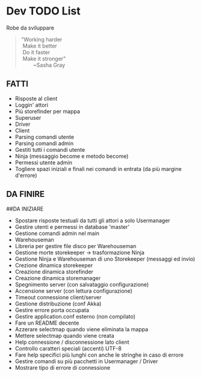 # Dev TODO List
Robe da sviluppare

>"Working harder  
>&nbsp;Make it better  
>&nbsp;Do it faster  
>&nbsp;Make it stronger"   
>&nbsp;&nbsp;&nbsp;&nbsp;&nbsp;&nbsp;&nbsp;&nbsp;~Sasha Gray

## FATTI
* Risposte al client
* Loggin' attori
* Più storefinder per mappa
* Superuser
* Driver
* Client
* Parsing comandi utente
* Parsing comandi admin
* Gestiti tutti i comandi utente
* Ninja (messaggio become e metodo become)
* Permessi utente admin
* Togliere spazi iniziali e finali nei comandi in entrata (da più margine d'errore)

## DA FINIRE

##DA INIZIARE
* Spostare risposte testuali da tutti gli attori a solo Usermanager
* Gestire utenti e permessi in database 'master'
* Gestione comandi admin nel main
* Warehouseman
* Libreria per gestire file disco per Warehouseman
* Gestione morte storekeeper -> trasformazione Ninja
* Gestione Ninja e Warehouseman di uno Storekeeper (messaggi ed invio)
* Crezione dinamica storekeeper
* Creazione dinamica storefinder
* Creazione dinamica storemanager
* Spegnimento server (con salvataggio configurazione)
* Accensione server (con lettura configurazione)
* Timeout connessione client/server
* Gestione distribuzione (conf Akka)
* Gestire errore porta occupata
* Gestire application.conf esterno (non compilato)
* Fare un README decente
* Azzerare selectmap quando viene eliminata la mappa
* Mettere selectmap quando viene creata
* Help connessione / disconnessione lato client
* Controllo caratteri speciali (accenti) UTF-8
* Fare help specifici più lunghi con anche le stringhe in caso di errore
* Gestire comandi su più pacchetti in Usermanager / Driver
* Mostrare tipo di errore di connessione



